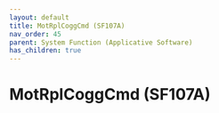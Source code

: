 ```yaml
---
layout: default
title: MotRplCoggCmd (SF107A)
nav_order: 45
parent: System Function (Applicative Software)
has_children: true
---
```

# MotRplCoggCmd (SF107A)

